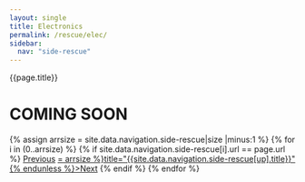 ```yaml
---
layout: single
title: Electronics
permalink: /rescue/elec/
sidebar:
  nav: "side-rescue"
---
```


{{page.title}}

# COMING SOON

<!-- Including pagination manually since these are pages so page layout MUST be changed under navigation.yml -->
<nav class="pagination">
{% assign arrsize = site.data.navigation.side-rescue|size |minus:1 %}
{% for i in (0..arrsize) %}
    {% if site.data.navigation.side-rescue[i].url == page.url %}
        <a href="{% if i == 0 %}#{% else %}{% assign down = i|minus:1 %}{{ site.data.navigation.side-rescue[down].url }}{% endif %}" class="pagination--pager {% if i == 0 %}disabled{% endif %}" {% unless i == 0 %}title="{{site.data.navigation.side-rescue[down].title}}"{% endunless %}>Previous</a>
        <a href="{% if i >= arrsize %}#{% else %}{% assign up = i|plus:1 %}{{ site.data.navigation.side-rescue[up].url }}{% endif %}" class="pagination--pager {% if i >= arrsize %}disabled{% endif %}" {% unless i >= arrsize %}title="{{site.data.navigation.side-rescue[up].title}}"{% endunless %}>Next</a>
    {% endif %}
{% endfor %}  
</nav>



